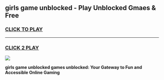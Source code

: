 
## girls game unblocked - Play Unblocked Gmaes & Free
<h3>
<a href="https://news.freeplayer.one?title=girls_game_unblocked&ref=23F">CLICK TO PLAY</a></h3>
<hr>

<h3>
<a href="https://news.freeplayer.one?title=girls_game_unblocked&ref=23F">CLICK 2 PLAY</a>
  
</h3>

<a href="https://news.freeplayer.one?title=girls_game_unblocked&ref=23F/"><img src="https://clearcache.store/games.png"></a>


**girls game unblocked games unblocked: Your Gateway to Fun and Accessible Online Gaming**
